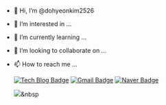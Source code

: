 - 👋 Hi, I’m @dohyeonkim2526
- 👀 I’m interested in ...
- 🌱 I’m currently learning ...
- 💞️ I’m looking to collaborate on ...
- 📫 How to reach me ...

  [![Tech Blog Badge](http://img.shields.io/badge/-Tech%20blog-black?style=flat-square&logo=github&link=https://python-lab-201.tistory.com/)](https://python-lab-201.tistory.com/)
  [![Gmail Badge](https://img.shields.io/badge/Gmail-d14836?style=flat-square&logo=Gmail&logoColor=white&link=mailto:veronica.kdh@gmail.com)](mailto:veronica.kdh@gmail.com)
   [![Naver Badge](https://img.shields.io/badge/Naver-d14836?style=flat-square&logo=Naver&logoColor=white&link=mailto:kmj2526@naver.com)](mailto:kmj2526@naver.com)
   
   <img src="https://img.shields.io/badge/Naver-03C75A?style=flat-square&logo=Naver&logoColor=white"/></a>&nbsp 
   
	
